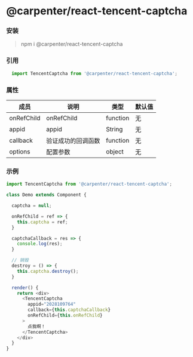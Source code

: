 # @carpenter/react-tencent-captcha

### 安装
> npm i @carpenter/react-tencent-captcha

### 引用
``` js
  import TencentCaptcha from '@carpenter/react-tencent-captcha';
```

### 属性
| 成员        | 说明            | 类型                | 默认值        |
|------------|-----------------|--------------------|--------------|
| onRefChild | onRefChild      | function           | 无           |
| appid      | appid           | String             | 无           |
| callback   | 验证成功的回调函数 | function           | 无           |
| options    | 配置参数         | object             | 无           |

### 示例

``` js
import TencentCaptcha from '@carpenter/react-tencent-captcha';

class Demo extends Component {

  captcha = null;

  onRefChild = ref => {
    this.captcha = ref;
  }

  captchaCallback = res => {
    console.log(res);
  }

  // 销毁
  destroy = () => {
    this.captcha.destroy();
  }

  render() {
    return <div>
      <TencentCaptcha
        appid="2028109764"
        callback={this.captchaCallback}
        onRefChild={this.onRefChild}
      >
        点我啊！
      </TencentCaptcha>
    </div>
  }
}
```

